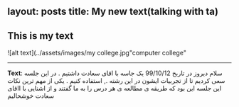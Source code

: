 
layout: posts
title: My new text(talking with ta)
---

## This is my text








![alt text](../assets/images/my college.jpg"computer college"

---
**Text**:    سلام   دیروز در تاربخ 99/10/12   یک  جاسه  با اقای سعادت    داشتیم .  در این  جلسه سعی  کردیم  تا از تجربیات  ایشون  در این  رشته  ., استفاده  کنیم  .  یکی از مهم ترین نکات این جلسه این بود که  طریقه ی مطالعه ی هر درس را   به ما گفتند     و از اشنایی با ااقای سعادت خوشحالیم 